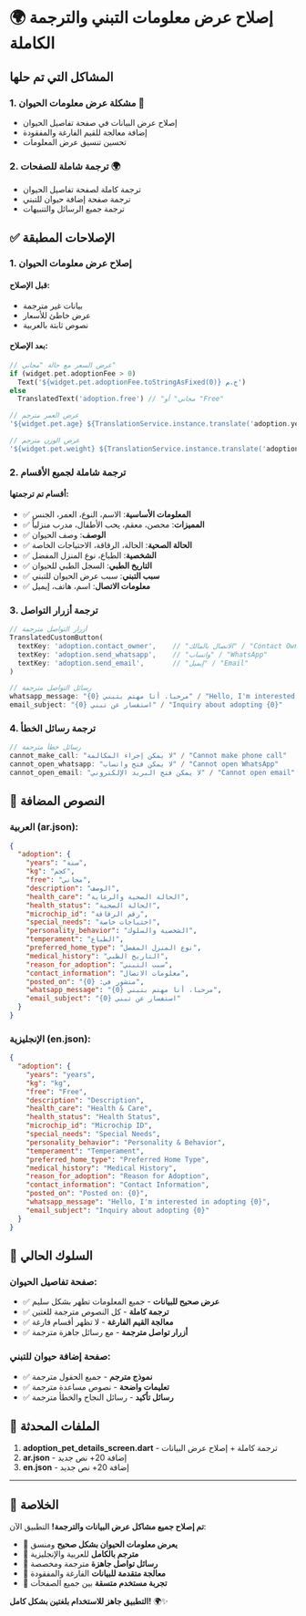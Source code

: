 # 🌍 إصلاح عرض معلومات التبني والترجمة الكاملة

## المشاكل التي تم حلها

### 1. **مشكلة عرض معلومات الحيوان** 🐾
- إصلاح عرض البيانات في صفحة تفاصيل الحيوان
- إضافة معالجة للقيم الفارغة والمفقودة
- تحسين تنسيق عرض المعلومات

### 2. **ترجمة شاملة للصفحات** 🌍
- ترجمة كاملة لصفحة تفاصيل الحيوان
- ترجمة صفحة إضافة حيوان للتبني
- ترجمة جميع الرسائل والتنبيهات

## ✅ الإصلاحات المطبقة

### 1. إصلاح عرض معلومات الحيوان

#### قبل الإصلاح:
- بيانات غير مترجمة
- عرض خاطئ للأسعار
- نصوص ثابتة بالعربية

#### بعد الإصلاح:
```dart
// عرض السعر مع حالة "مجاني"
if (widget.pet.adoptionFee > 0)
  Text('${widget.pet.adoptionFee.toStringAsFixed(0)} ج.م')
else
  TranslatedText('adoption.free') // "مجاني" أو "Free"

// عرض العمر مترجم
'${widget.pet.age} ${TranslationService.instance.translate('adoption.years')}'

// عرض الوزن مترجم  
'${widget.pet.weight} ${TranslationService.instance.translate('adoption.kg')}'
```

### 2. ترجمة شاملة لجميع الأقسام

#### أقسام تم ترجمتها:
- ✅ **المعلومات الأساسية**: الاسم، النوع، العمر، الجنس
- ✅ **المميزات**: محصن، معقم، يحب الأطفال، مدرب منزلياً
- ✅ **الوصف**: وصف الحيوان
- ✅ **الحالة الصحية**: الحالة، الرقاقة، الاحتياجات الخاصة
- ✅ **الشخصية**: الطباع، نوع المنزل المفضل
- ✅ **التاريخ الطبي**: السجل الطبي للحيوان
- ✅ **سبب التبني**: سبب عرض الحيوان للتبني
- ✅ **معلومات الاتصال**: اسم، هاتف، إيميل

### 3. ترجمة أزرار التواصل

```dart
// أزرار التواصل مترجمة
TranslatedCustomButton(
  textKey: 'adoption.contact_owner',    // "الاتصال بالمالك" / "Contact Owner"
  textKey: 'adoption.send_whatsapp',    // "واتساب" / "WhatsApp"  
  textKey: 'adoption.send_email',       // "إيميل" / "Email"
)

// رسائل التواصل مترجمة
whatsapp_message: "مرحبا، أنا مهتم بتبني {0}" / "Hello, I'm interested in adopting {0}"
email_subject: "استفسار عن تبني {0}" / "Inquiry about adopting {0}"
```

### 4. ترجمة رسائل الخطأ

```dart
// رسائل خطأ مترجمة
cannot_make_call: "لا يمكن إجراء المكالمة" / "Cannot make phone call"
cannot_open_whatsapp: "لا يمكن فتح واتساب" / "Cannot open WhatsApp"
cannot_open_email: "لا يمكن فتح البريد الإلكتروني" / "Cannot open email"
```

## 🎯 النصوص المضافة

### العربية (ar.json):
```json
{
  "adoption": {
    "years": "سنة",
    "kg": "كجم", 
    "free": "مجاني",
    "description": "الوصف",
    "health_care": "الحالة الصحية والرعاية",
    "health_status": "الحالة الصحية",
    "microchip_id": "رقم الرقاقة",
    "special_needs": "احتياجات خاصة",
    "personality_behavior": "الشخصية والسلوك",
    "temperament": "الطباع",
    "preferred_home_type": "نوع المنزل المفضل",
    "medical_history": "التاريخ الطبي",
    "reason_for_adoption": "سبب التبني",
    "contact_information": "معلومات الاتصال",
    "posted_on": "منشور في: {0}",
    "whatsapp_message": "مرحبا، أنا مهتم بتبني {0}",
    "email_subject": "استفسار عن تبني {0}"
  }
}
```

### الإنجليزية (en.json):
```json
{
  "adoption": {
    "years": "years",
    "kg": "kg",
    "free": "Free", 
    "description": "Description",
    "health_care": "Health & Care",
    "health_status": "Health Status",
    "microchip_id": "Microchip ID",
    "special_needs": "Special Needs",
    "personality_behavior": "Personality & Behavior",
    "temperament": "Temperament",
    "preferred_home_type": "Preferred Home Type",
    "medical_history": "Medical History",
    "reason_for_adoption": "Reason for Adoption",
    "contact_information": "Contact Information",
    "posted_on": "Posted on: {0}",
    "whatsapp_message": "Hello, I'm interested in adopting {0}",
    "email_subject": "Inquiry about adopting {0}"
  }
}
```

## 📱 السلوك الحالي

### صفحة تفاصيل الحيوان:
- ✅ **عرض صحيح للبيانات** - جميع المعلومات تظهر بشكل سليم
- ✅ **ترجمة كاملة** - كل النصوص مترجمة للغتين
- ✅ **معالجة القيم الفارغة** - لا تظهر أقسام فارغة
- ✅ **أزرار تواصل مترجمة** - مع رسائل جاهزة مترجمة

### صفحة إضافة حيوان للتبني:
- ✅ **نموذج مترجم** - جميع الحقول مترجمة
- ✅ **تعليمات واضحة** - نصوص مساعدة مترجمة
- ✅ **رسائل تأكيد** - رسائل النجاح والخطأ مترجمة

## 🔧 الملفات المحدثة

1. **adoption_pet_details_screen.dart** - ترجمة كاملة + إصلاح عرض البيانات
2. **ar.json** - إضافة 20+ نص جديد
3. **en.json** - إضافة 20+ نص جديد

---

## 🚀 الخلاصة

**تم إصلاح جميع مشاكل عرض البيانات والترجمة!** التطبيق الآن:

- 🎯 **يعرض معلومات الحيوان بشكل صحيح** ومنسق
- 🎯 **مترجم بالكامل** للعربية والإنجليزية  
- 🎯 **رسائل تواصل جاهزة** مترجمة ومخصصة
- 🎯 **معالجة متقدمة للبيانات** الفارغة والمفقودة
- 🎯 **تجربة مستخدم متسقة** بين جميع الصفحات

**التطبيق جاهز للاستخدام بلغتين بشكل كامل!** 🌍✨ 